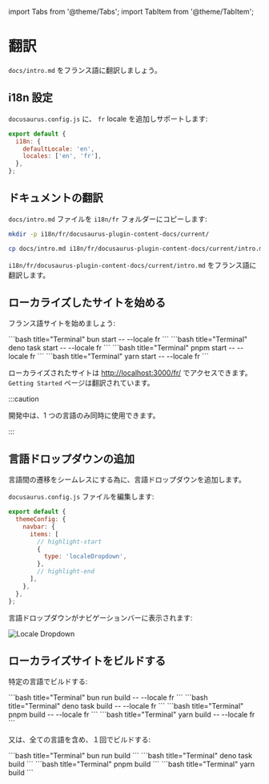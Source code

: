 import Tabs from '@theme/Tabs';
import TabItem from '@theme/TabItem';

# 翻訳

`docs/intro.md` をフランス語に翻訳しましょう。

## i18n 設定

`docusaurus.config.js` に、 `fr` locale を追加しサポートします:

```js title="docusaurus.config.js"
export default {
  i18n: {
    defaultLocale: 'en',
    locales: ['en', 'fr'],
  },
};
```

## ドキュメントの翻訳

`docs/intro.md` ファイルを `i18n/fr` フォルダーにコピーします:

```bash title="Terminal"
mkdir -p i18n/fr/docusaurus-plugin-content-docs/current/

cp docs/intro.md i18n/fr/docusaurus-plugin-content-docs/current/intro.md
```

`i18n/fr/docusaurus-plugin-content-docs/current/intro.md` をフランス語に翻訳します。

## ローカライズしたサイトを始める

フランス語サイトを始めましょう:

<Tabs>
  <TabItem value="bun" label="Bun" default>
    ```bash title="Terminal"
    bun start -- --locale fr
    ```
  </TabItem>
  <TabItem value="deno" label="Deno">
    ```bash title="Terminal"
    deno task start -- --locale fr
    ```
  </TabItem>
  <TabItem value="pnpm" label="pnpm">
    ```bash title="Terminal"
    pnpm start -- --locale fr
    ```
  </TabItem>
  <TabItem value="yarn" label="yarn">
    ```bash title="Terminal"
    yarn start -- --locale fr
    ```
  </TabItem>
</Tabs>

ローカライズされたサイトは [http://localhost:3000/fr/](http://localhost:3000/fr/) でアクセスできます。`Getting Started` ページは翻訳されています。

:::caution

開発中は、1 つの言語のみ同時に使用できます。

:::

## 言語ドロップダウンの追加

言語間の遷移をシームレスにする為に、言語ドロップダウンを追加します。

`docusaurus.config.js` ファイルを編集します:

```js title="docusaurus.config.js"
export default {
  themeConfig: {
    navbar: {
      items: [
        // highlight-start
        {
          type: 'localeDropdown',
        },
        // highlight-end
      ],
    },
  },
};
```

言語ドロップダウンがナビゲーションバーに表示されます:

![Locale Dropdown](/img/localeDropdown.avif)

## ローカライズサイトをビルドする

特定の言語でビルドする:

<Tabs>
  <TabItem value="bun" label="Bun" default>
    ```bash title="Terminal"
    bun run build -- --locale fr
    ```
  </TabItem>
  <TabItem value="deno" label="Deno">
    ```bash title="Terminal"
    deno task build -- --locale fr
    ```
  </TabItem>
  <TabItem value="pnpm" label="pnpm">
    ```bash title="Terminal"
    pnpm build -- --locale fr
    ```
  </TabItem>
  <TabItem value="yarn" label="yarn">
    ```bash title="Terminal"
    yarn build -- --locale fr
    ```
  </TabItem>
</Tabs>

又は、全ての言語を含め、１回でビルドする:

<Tabs>
  <TabItem value="bun" label="Bun" default>
    ```bash title="Terminal"
    bun run build
    ```
  </TabItem>
  <TabItem value="deno" label="Deno">
    ```bash title="Terminal"
    deno task build
    ```
  </TabItem>
  <TabItem value="pnpm" label="pnpm">
    ```bash title="Terminal"
    pnpm build
    ```
  </TabItem>
  <TabItem value="yarn" label="yarn">
    ```bash title="Terminal"
    yarn build
    ```
  </TabItem>
</Tabs>
